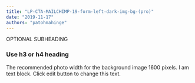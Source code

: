 ```yaml
---
title: "LP-CTA-MAILCHIMP-19-form-left-dark-img-bg-(pro)"
date: "2019-11-17"
authors: "patohmahinge"
---
```


OPTIONAL SUBHEADING

### Use h3 or h4 heading

The recommended photo width for the background image 1600 pixels. I am text block. Click edit button to change this text.
